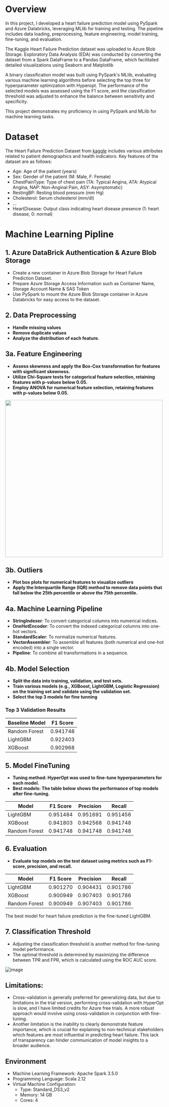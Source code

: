 # Overview
In this project, I developed a heart failure prediction model using PySpark and Azure Databricks, leveraging MLlib for training and testing. The pipeline includes data loading, preprocessing, feature engineering, model training, fine-tuning, and evaluation.

The Kaggle Heart Failure Prediction dataset was uploaded to Azure Blob Storage. Exploratory Data Analysis (EDA) was conducted by converting the dataset from a Spark DataFrame to a Pandas DataFrame, which facilitated detailed visualizations using Seaborn and Matplotlib 

 A binary classification model was built using PySpark's MLlib, evaluating various machine learning algorithms before selecting the top three for hyperparameter optimization with Hyperopt.
The performance of the selected models was assessed using the F1 score, and the classification threshold was adjusted to enhance the balance between sensitivity and specificity.

This project demonstrates my proficiency in using PySpark and MLlib for machine learning tasks.

# Dataset

The Heart Failure Prediction Dataset from [kaggle](https://www.kaggle.com/datasets/fedesoriano/heart-failure-prediction) includes various attributes related to patient demographics and health indicators. Key features of the dataset are as follows:
- Age: Age of the patient (years)
- Sex: Gender of the patient (M: Male, F: Female)
- ChestPainType: Type of chest pain (TA: Typical Angina, ATA: Atypical Angina, NAP: Non-Anginal Pain, ASY: Asymptomatic)
- RestingBP: Resting blood pressure (mm Hg)
- Cholesterol: Serum cholesterol (mm/dl)
- ...
- HeartDisease: Output class indicating heart disease presence (1: heart disease, 0: normal)

# Machine Learning Pipline

## 1. Azure DataBrick Authentication & Azure Blob Storage
- Create a new container in Azure Blob Storage for Heart Failure Prediction Dataset.
- Prepare Azure Storage Access Information such as Container Name, Storage Account Name & SAS Token
- Use PySpark to mount the Azure Blob Storage container in Azure Databricks for easy access to the dataset.

## 2. Data Preprocessing
- **Handle missing values**
- **Remove duplicate values**
- **Analyze the distribution of each feature.**

## 3a. Feature Engineering

- **Assess skewness and apply the Box-Cox transformation for features with significant skewness.**
- **Utilize Chi-Square tests for categorical feature selection, retaining features with p-values below 0.05.**
- **Employ ANOVA for numerical feature selection, retaining features with p-values below 0.05.**
  
<img src="https://github.com/user-attachments/assets/7a3c3cd1-a6ce-4434-b90b-7a0de2f1ecea" width="500" />


## 3b. Outliers
- **Plot box plots for numerical features to visualize outliers**
- **Apply the Interquartile Range (IQR) method to remove data points that fall below the 25th percentile or above the 75th percentile.**

## 4a. Machine Learning Pipeline
- **StringIndexer**: To convert categorical columns into numerical indices.
- **OneHotEncoder**: To convert the indexed categorical columns into one-hot vectors.
- **StandardScaler**: To normalize numerical features.
- **VectorAssembler**: To assemble all features (both numerical and one-hot encoded) into a single vector.
- **Pipeline**: To combine all transformations in a sequence.
  
## 4b. Model Selection
- **Split the data into training, validation, and test sets.**
- **Train various models (e.g., XGBoost, LightGBM, Logistic Regression) on the training set and validate using the validation set.**
- **Select the top 3 models for fine tunning**

### Top 3 Validation Results

| **Baseline Model** | **F1 Score** |
|-------------------|--------------|
| Random Forest      | 0.941748     |
| LightGBM          | 0.922403     |
| XGBoost           | 0.902968     |

## 5. Model FineTuning 
- **Tuning method: HyperOpt was used to fine-tune hyperparameters for each model.**
- **Best models: The table below shows the performance of top models after fine-tuning.**
  
| **Model**         | **F1 Score** | **Precision** | **Recall**   |
|-------------------|--------------|---------------|--------------|
| LightGBM          | 0.951484     | 0.951691      | 0.951456     |
| XGBoost           | 0.941803     | 0.942568      | 0.941748     |
| Random Forest      | 0.941748     | 0.941748      | 0.941748     |

## 6. Evaluation 
- **Evaluate top models on the test dataset using metrics such as F1-score, precision, and recall.**

| **Model**         | **F1 Score** | **Precision** | **Recall**   |
|-------------------|--------------|---------------|--------------|
| LightGBM          | 0.901270     | 0.904431      | 0.901786     |
| XGBoost           | 0.900949     | 0.907403      | 0.901786     |
| Random Forest      | 0.900949     | 0.907403      | 0.901786     |

The best model for heart failure prediction is the fine-tuned LightGBM.

## 7. Classification Threshold
- Adjusting the classification threshold is another method for fine-tuning model performance.
- The optimal threshold is determined by maximizing the difference between TPR and FPR, which is calculated using the ROC AUC score.
  
![image](https://github.com/user-attachments/assets/669d9f9c-e884-42ca-bb70-955c13579b69)

## Limitations:
- Cross-validation is generally preferred for generalizing data, but due to limitations in the trial version, performing cross-validation with HyperOpt is slow, and I have limited credits for Azure free trials. A more robust approach would involve using cross-validation in conjunction with fine-tuning.
- Another limitation is the inability to clearly demonstrate feature importance, which is crucial for explaining to non-technical stakeholders which features are most influential in predicting heart failure. This lack of transparency can hinder communication of model insights to a broader audience.

## Environment
- Machine Learning Framework: Apache Spark 3.5.0
- Programming Language: Scala 2.12
- Virtual Machine Configuration:
   - Type: Standard_DS3_v2
   - Memory: 14 GB
   - Cores: 4
